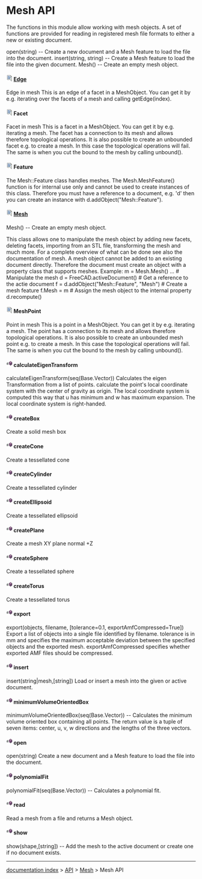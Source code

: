 # Mesh API

The functions in this module allow working with mesh objects.
A set of functions are provided for reading in registered mesh
file formats to either a new or existing document.

open(string) -- Create a new document and a Mesh feature
                to load the file into the document.
insert(string, string) -- Create a Mesh feature to load
                          the file into the given document.
Mesh() -- Create an empty mesh object.





#### <img src="images/Type_enum.svg" style="width:16px;"> [Edge](Edge_API.md)

Edge in mesh
This is an edge of a facet in a MeshObject. You can get it by e.g. iterating over the facets of a
mesh and calling getEdge(index).
        



#### <img src="images/Type_enum.svg" style="width:16px;"> Facet

Facet in mesh
This is a facet in a MeshObject. You can get it by e.g. iterating a
mesh. The facet has a connection to its mesh and allows therefore
topological operations. It is also possible to create an unbounded facet e.g. to create
a mesh. In this case the topological operations will fail. The same is
when you cut the bound to the mesh by calling unbound().
		



#### <img src="images/Type_enum.svg" style="width:16px;"> Feature

The Mesh::Feature class handles meshes.
The Mesh.MeshFeature() function is for internal use only and cannot be used to create instances of this class.
Therefore you must have a reference to a document, e.g. 'd' then you can create an instance with
d.addObject("Mesh::Feature").
			



#### <img src="images/Type_enum.svg" style="width:16px;"> [Mesh](Mesh_API.md)

Mesh() -- Create an empty mesh object.

This class allows one to manipulate the mesh object by adding new facets, deleting facets, importing from an STL file,
transforming the mesh and much more.
For a complete overview of what can be done see also the documentation of mesh.
A mesh object cannot be added to an existing document directly. Therefore the document must create an object
with a property class that supports meshes.
Example:
  m = Mesh.Mesh()
  ... # Manipulate the mesh
  d = FreeCAD.activeDocument() # Get a reference to the actie document
  f = d.addObject("Mesh::Feature", "Mesh") # Create a mesh feature
  f.Mesh = m # Assign the mesh object to the internal property
  d.recompute()



#### <img src="images/Type_enum.svg" style="width:16px;"> MeshPoint

 Point in mesh
This is a point in a MeshObject. You can get it by e.g. iterating a
mesh. The point has a connection to its mesh and allows therefore 
topological operations. It is also possible to create an unbounded mesh point e.g. to create
a mesh. In this case the topological operations will fail. The same is
when you cut the bound to the mesh by calling unbound().
	  



#### <img src="images/type_method.svg" style="width:16px;"> calculateEigenTransform

calculateEigenTransform(seq(Base.Vector))
Calculates the eigen Transformation from a list of points.
calculate the point's local coordinate system with the center
of gravity as origin. The local coordinate system is computed
this way that u has minimum and w has maximum expansion.
The local coordinate system is right-handed.




#### <img src="images/type_method.svg" style="width:16px;"> createBox

Create a solid mesh box



#### <img src="images/type_method.svg" style="width:16px;"> createCone

Create a tessellated cone



#### <img src="images/type_method.svg" style="width:16px;"> createCylinder

Create a tessellated cylinder



#### <img src="images/type_method.svg" style="width:16px;"> createEllipsoid

Create a tessellated ellipsoid



#### <img src="images/type_method.svg" style="width:16px;"> createPlane

Create a mesh XY plane normal +Z



#### <img src="images/type_method.svg" style="width:16px;"> createSphere

Create a tessellated sphere



#### <img src="images/type_method.svg" style="width:16px;"> createTorus

Create a tessellated torus



#### <img src="images/type_method.svg" style="width:16px;"> export

export(objects, filename, [tolerance=0.1, exportAmfCompressed=True])
Export a list of objects into a single file identified by filename.
tolerance is in mm and specifies the maximum acceptable deviation
between the specified objects and the exported mesh.
exportAmfCompressed specifies whether exported AMF files should be
compressed.




#### <img src="images/type_method.svg" style="width:16px;"> insert

insert(string|mesh,[string])
Load or insert a mesh into the given or active document.



#### <img src="images/type_method.svg" style="width:16px;"> minimumVolumeOrientedBox

minimumVolumeOrientedBox(seq(Base.Vector)) -- Calculates the minimum
volume oriented box containing all points. The return value is a
tuple of seven items:
    center, u, v, w directions and the lengths of the three vectors.




#### <img src="images/type_method.svg" style="width:16px;"> open

open(string)
Create a new document and a Mesh feature to load the file into
the document.



#### <img src="images/type_method.svg" style="width:16px;"> polynomialFit

polynomialFit(seq(Base.Vector)) -- Calculates a polynomial fit.



#### <img src="images/type_method.svg" style="width:16px;"> read

Read a mesh from a file and returns a Mesh object.



#### <img src="images/type_method.svg" style="width:16px;"> show

show(shape,[string]) -- Add the mesh to the active document or create one if no document exists.







---
[documentation index](../README.md) > [API](Category_API.md) > [Mesh](Mesh_Workbench.md) > Mesh API
